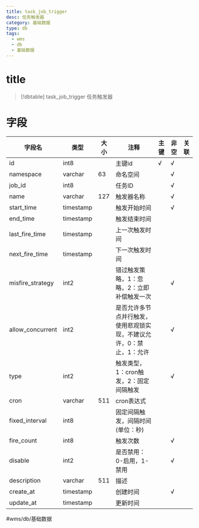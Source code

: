 ```yaml
---
title: task_job_trigger
desc: 任务触发器
category: 基础数据
type: db
tags:
  - wms
  - db
  - 基础数据
---
```


# title
>[!dbtable] task_job_trigger
> 任务触发器

# 字段
| 字段名 | 类型 | 大小 | 注释 | 主键 | 非空 | 关联 |
| --- | --- | --- | --- | --- | --- | --- |
| id | int8 |  | 主键id | √ | √ |  |
| namespace | varchar | 63 | 命名空间 |  | √ |  |
| job_id | int8 |  | 任务ID |  | √ |  |
| name | varchar | 127 | 触发器名称 |  | √ |  |
| start_time | timestamp |  | 触发开始时间 |  | √ |  |
| end_time | timestamp |  | 触发结束时间 |  |  |  |
| last_fire_time | timestamp |  | 上一次触发时间 |  |  |  |
| next_fire_time | timestamp |  | 下一次触发时间 |  |  |  |
| misfire_strategy | int2 |  | 错过触发策略，1：忽略，2：立即补偿触发一次 |  | √ |  |
| allow_concurrent | int2 |  | 是否允许多节点并行触发，使用悲观锁实现，不建议允许，0：禁止，1：允许 |  | √ |  |
| type | int2 |  | 触发类型，1：cron触发，2：固定间隔触发 |  | √ |  |
| cron | varchar | 511 | cron表达式 |  |  |  |
| fixed_interval | int8 |  | 固定间隔触发，间隔时间(单位：秒) |  |  |  |
| fire_count | int8 |  | 触发次数 |  | √ |  |
| disable | int2 |  | 是否禁用：0-启用，1-禁用 |  | √ |  |
| description | varchar | 511 | 描述 |  |  |  |
| create_at | timestamp |  | 创建时间 |  | √ |  |
| update_at | timestamp |  | 更新时间 |  |  |  |
#wms/db/基础数据
